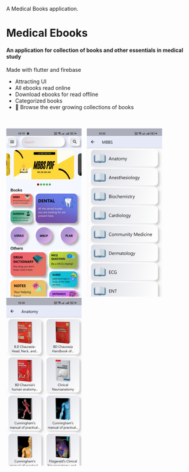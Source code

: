 A Medical Books application.

<h1>Medical Ebooks</h1>
<h4>An application for collection of books and other essentials in medical study</h4>

Made with flutter and firebase

<p>
  <ul>
    <li>Attracting UI</li>
    <li>All ebooks read online</li>
    <li>Download ebooks for read offline</li>
    <li>Categorized books</li>
    <li>🔎 Browse the ever growing collections of books</li>
   
</ul>

</br></br>
<img src="https://github.com/muhibbin-munna/medical_ebooks/blob/master/images/Screenshot_2023_02_01_22_19_10_69_c558fde18ddcf3f17a7d56ee304eacc1.jpg?raw=true" width="200">&emsp;<img src="https://github.com/muhibbin-munna/medical_ebooks/blob/master/images/Screenshot_2023_02_01_22_20_25_55_c558fde18ddcf3f17a7d56ee304eacc1.jpg?raw=true" width="200">&emsp;<img src="https://github.com/muhibbin-munna/medical_ebooks/blob/master/images/Screenshot_2023_02_01_22_20_30_91_c558fde18ddcf3f17a7d56ee304eacc1.jpg?raw=true" width="200">




</p>

